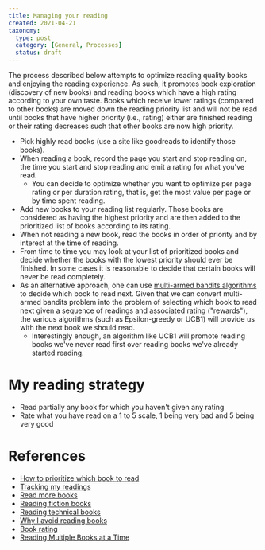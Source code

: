 ```yaml
---
title: Managing your reading
created: 2021-04-21
taxonomy:
  type: post
  category: [General, Processes]
  status: draft
---
```


The process described below attempts to optimize reading quality books and enjoying the reading experience. As such, it promotes book exploration (discovery of new books) and reading books which have a high rating according to your own taste. Books which receive lower ratings (compared to other books) are moved down the reading priority list and will not be read until books that have higher priority (i.e., rating) either are finished reading or their rating decreases such that other books are now high priority.

* Pick highly read books (use a site like goodreads to identify those books).
* When reading a book, record the page you start and stop reading on, the time you start and stop reading and emit a rating for what you've read.
	* You can decide to optimize whether you want to optimize per page rating or per duration rating, that is, get the most value per page or by time spent reading.
* Add new books to your reading list regularly. Those books are considered as having the highest priority and are then added to the prioritized list of books according to its rating.
* When not reading a new book, read the books in order of priority and by interest at the time of reading.
* From time to time you may look at your list of prioritized books and decide whether the books with the lowest priority should ever be finished. In some cases it is reasonable to decide that certain books will never be read completely.
* As an alternative approach, one can use [multi-armed bandits algorithms](https://en.wikipedia.org/wiki/Multi-armed_bandit) to decide which book to read next. Given that we can convert multi-armed bandits problem into the problem of selecting which book to read next given a sequence of readings and associated rating ("rewards"), the various algorithms (such as Epsilon-greedy or UCB1) will provide us with the next book we should read.
	* Interestingly enough, an algorithm like UCB1 will promote reading books we've never read first over reading books we've already started reading.

# My reading strategy
* Read partially any book for which you haven't given any rating
* Rate what you have read on a 1 to 5 scale, 1 being very bad and 5 being very good

# References
* [How to prioritize which book to read](../../questions/2020/01/06/article.md)
* [Tracking my readings](../../questions/2020/02/18/article.md)
* [Read more books](../../questions/2020/03/01/article.md)
* [Reading fiction books](../../questions/2020/03/17/article.md)
* [Reading technical books](../../questions/2020/03/18/article.md)
* [Why I avoid reading books](../../questions/2020/03/21/article.md)
* [Book rating](../book-rating/article.md)
* [Reading Multiple Books at a Time](https://juvoni.com/reading-multiple-books)
